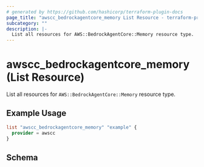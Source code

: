 ```yaml
---
# generated by https://github.com/hashicorp/terraform-plugin-docs
page_title: "awscc_bedrockagentcore_memory List Resource - terraform-provider-awscc"
subcategory: ""
description: |-
  List all resources for AWS::BedrockAgentCore::Memory resource type.
---
```


# awscc_bedrockagentcore_memory (List Resource)

List all resources for `AWS::BedrockAgentCore::Memory` resource type.

## Example Usage

```terraform
list "awscc_bedrockagentcore_memory" "example" {
  provider = awscc
}
```

<!-- schema generated by tfplugindocs -->
## Schema

